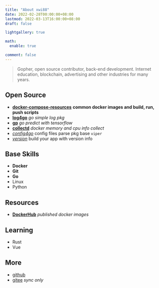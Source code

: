 ```yaml
---
title: "About xwi88"
date: 2022-02-28T00:00:00+08:00
lastmod: 2022-03-13T16:00:00+08:00
draft: false

lightgallery: true

math:
  enable: true

comment: false
---
```


>Gopher, open source contributor, back-end development. Internet education, blockchain, advertising and other industries for many years.

## Open Source

- **[docker-compose-resources](https://github.com/v8fg/docker-compose-resources)** **common docker images and build, run, push scripts**
- **[log4go](https://github.com/xwi88/log4go)** *go simple log pkg*
- **[gp](https://github.com/xwi88/gp)** *go predict with tensorflow*
- **[collectd](https://github.com/v8fg/collectd)** *docker memory and cpu info collect*
- *[config4go](https://github.com/xwi88/config4go)* config files parse pkg base `viper`
- *[version](https://github.com/xwi88/version)* build your app with version info

## Base Skills

- **Docker**
- **Git**
- **Go**
- Linux
- Python

## Resources

- **[DockerHub](https://hub.docker.com/u/v8fg)** *published docker images*

## Learning

- Rust
- Vue

## More

- [github](https://github.com/xwi88)
- [gitee](https://gitee.com/xwi88) *sync only*
